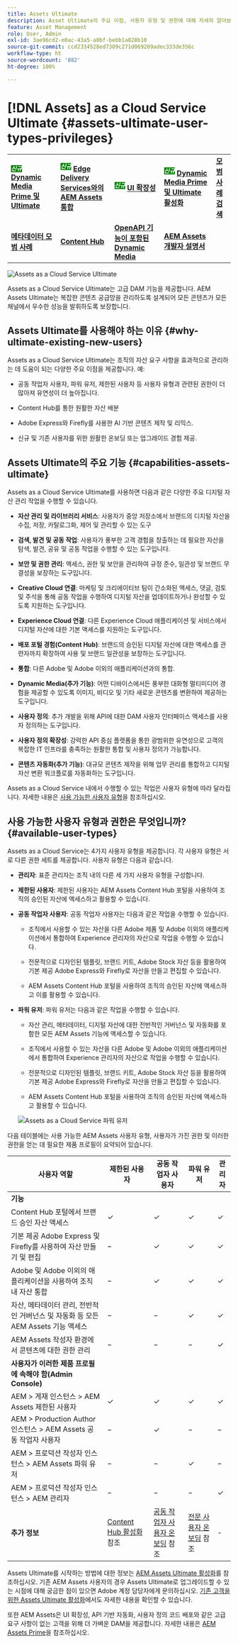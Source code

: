 ```yaml
---
title: Assets Ultimate
description: Asset Ultimate의 주요 이점, 사용자 유형 및 권한에 대해 자세히 알아보십시오.
feature: Asset Management
role: User, Admin
exl-id: 3ae96cd2-e0ac-43a5-a0bf-bebb1a028b10
source-git-commit: ccd2334528ed7309c271d069209adec333de356c
workflow-type: ht
source-wordcount: '882'
ht-degree: 100%

---
```


# [!DNL Assets] as a Cloud Service Ultimate {#assets-ultimate-user-types-privileges}

<table>
    <tr>
        <td>
            <sup style= "background-color:#008000; color:#FFFFFF; font-weight:bold"><i>신규</i></sup> <a href="/help/assets/dynamic-media/dm-prime-ultimate.md"><b>Dynamic Media Prime 및 Ultimate</b></a>
        </td>
        <td>
            <sup style= "background-color:#008000; color:#FFFFFF; font-weight:bold"><i>신규</i></sup> <a href="/help/assets/integrate-aem-assets-edge-delivery-services.md"><b>Edge Delivery Services와의 AEM Assets 통합</b></a>
        </td>
        <td>
            <sup style= "background-color:#008000; color:#FFFFFF; font-weight:bold"><i>신규</i></sup> <a href="/help/assets/aem-assets-view-ui-extensibility.md"><b>UI 확장성</b></a>
        </td>
          <td>
            <sup style= "background-color:#008000; color:#FFFFFF; font-weight:bold"><i>신규</i></sup> <a href="/help/assets/dynamic-media/enable-dynamic-media-prime-and-ultimate.md"><b>Dynamic Media Prime 및 Ultimate 활성화</b></a>
        </td>
        <td>
            <a href="/help/assets/search-best-practices.md"><b>모범 사례 검색</b></a>
        </td>
    </tr>
    <tr>
        <td>
            <a href="/help/assets/metadata-best-practices.md"><b>메타데이터 모범 사례</b></a>
        </td>
        <td>
            <a href="/help/assets/product-overview.md"><b>Content Hub</b></a>
        </td>
        <td>
            <a href="/help/assets/dynamic-media-open-apis-overview.md"><b>OpenAPI 기능이 포함된 Dynamic Media</b></a>
        </td>
        <td>
            <a href="https://developer.adobe.com/experience-cloud/experience-manager-apis/"><b>AEM Assets 개발자 설명서</b></a>
        </td>
    </tr>
</table>

![Assets as a Cloud Service Ultimate](/help/assets/assets/aem-assets-ultimate-banner.png)

Assets as a Cloud Service Ultimate는 고급 DAM 기능을 제공합니다. AEM Assets Ultimate는 복잡한 콘텐츠 공급망을 관리하도록 설계되어 모든 콘텐츠가 모든 채널에서 우수한 성능을 발휘하도록 보장합니다.

## Assets Ultimate를 사용해야 하는 이유 {#why-ultimate-existing-new-users}

Assets as a Cloud Service Ultimate는 조직의 자산 요구 사항을 효과적으로 관리하는 데 도움이 되는 다양한 주요 이점을 제공합니다. 예:

* 공동 작업자 사용자, 파워 유저, 제한된 사용자 등 사용자 유형과 관련된 권한이 더 많아져 유연성이 더 높아집니다.

* Content Hub를 통한 원활한 자산 배분

* Adobe Express와 Firefly를 사용한 AI 기반 콘텐츠 제작 및 리믹스.

* 신규 및 기존 사용자를 위한 원활한 온보딩 또는 업그레이드 경험 제공.

## Assets Ultimate의 주요 기능 {#capabilities-assets-ultimate}

Assets as a Cloud Service Ultimate를 사용하면 다음과 같은 다양한 주요 디지털 자산 관리 작업을 수행할 수 있습니다.

* **자산 관리 및 라이브러리 서비스**&#x200B;: 사용자가 중앙 저장소에서 브랜드의 디지털 자산을 수집, 저장, 카탈로그화, 제어 및 관리할 수 있는 도구

* **검색, 발견 및 공동 작업**: 사용자가 풍부한 고객 경험을 창출하는 데 필요한 자산을 탐색, 발견, 공유 및 공동 작업을 수행할 수 있는 도구입니다.

* **보안 및 권한 관리**: 액세스, 권한 및 보안을 관리하여 규정 준수, 일관성 및 브랜드 무결성을 보장하는 도구입니다.

* **Creative Cloud 연결**: 마케팅 및 크리에이티브 팀이 간소화된 액세스, 댓글, 검토 및 주석을 통해 공동 작업을 수행하여 디지털 자산을 업데이트하거나 완성할 수 있도록 지원하는 도구입니다.

* **Experience Cloud 연결**: 다른 Experience Cloud 애플리케이션 및 서비스에서 디지털 자산에 대한 기본 액세스를 지원하는 도구입니다.

* **배포 포털 경험(Content Hub)**: 브랜드의 승인된 디지털 자산에 대한 액세스를 관련자까지 확장하여 사용 및 브랜드 일관성을 보장하는 도구입니다.

* **통합**: 다른 Adobe 및 Adobe 이외의 애플리케이션과의 통합.

* **Dynamic Media(추가 기능)**: 어떤 디바이스에서든 풍부한 대화형 멀티미디어 경험을 제공할 수 있도록 이미지, 비디오 및 기타 새로운 콘텐츠를 변환하여 제공하는 도구입니다.

* **사용자 정의**: 추가 개발을 위해 API에 대한 DAM 사용자 인터페이스 액세스를 사용자 정의하는 도구입니다.

* **사용자 정의 확장성**: 강력한 API 중심 플랫폼을 통한 광범위한 유연성으로 고객의 복잡한 IT 인프라를 충족하는 원활한 통합 및 사용자 정의가 가능합니다.

* **콘텐츠 자동화(추가 기능)**: 대규모 콘텐츠 제작을 위해 업무 관리를 통합하고 디지털 자산 변환 워크플로를 자동화하는 도구입니다.

Assets as a Cloud Service 내에서 수행할 수 있는 작업은 사용자 유형에 따라 달라집니다. 자세한 내용은 [사용 가능한 사용자 유형](#available-user-types)을 참조하십시오.


## 사용 가능한 사용자 유형과 권한은 무엇입니까? {#available-user-types}

Assets as a Cloud Service는 4가지 사용자 유형을 제공합니다. 각 사용자 유형은 서로 다른 권한 세트를 제공합니다. 사용자 유형은 다음과 같습니다.

* **관리자**: 표준 관리자는 조직 내의 다른 세 가지 사용자 유형을 구성합니다.

* **제한된 사용자**: 제한된 사용자는 AEM Assets Content Hub 포털을 사용하여 조직의 승인된 자산에 액세스하고 활용할 수 있습니다.

* **공동 작업자 사용자**: 공동 작업자 사용자는 다음과 같은 작업을 수행할 수 있습니다.

   * 조직에서 사용할 수 있는 자산을 다른 Adobe 제품 및 Adobe 이외의 애플리케이션에서 통합하여 Experience 관리자의 자산으로 작업을 수행할 수 있습니다.

   * 전문적으로 디자인된 템플릿, 브랜드 키트, Adobe Stock 자산 등을 활용하여 기본 제공 Adobe Express와 Firefly로 자산을 만들고 편집할 수 있습니다.

   * AEM Assets Content Hub 포털을 사용하여 조직의 승인된 자산에 액세스하고 이를 활용할 수 있습니다.

* **파워 유저**: 파워 유저는 다음과 같은 작업을 수행할 수 있습니다.

   * 자산 관리, 메타데이터, 디지털 자산에 대한 전반적인 거버넌스 및 자동화를 포함한 모든 AEM Assets 기능에 액세스할 수 있습니다.

   * 조직에서 사용할 수 있는 자산을 다른 Adobe 및 Adobe 이외의 애플리케이션에서 통합하여 Experience 관리자의 자산으로 작업을 수행할 수 있습니다.

   * 전문적으로 디자인된 템플릿, 브랜드 키트, Adobe Stock 자산 등을 활용하여 기본 제공 Adobe Express와 Firefly로 자산을 만들고 편집할 수 있습니다.

   * AEM Assets Content Hub 포털을 사용하여 조직의 승인된 자산에 액세스하고 활용할 수 있습니다.

  ![Assets as a Cloud Service 파워 유저](/help/assets/assets/assets-cs-power-users.png)

다음 테이블에는 사용 가능한 AEM Assets 사용자 유형, 사용자가 가진 권한 및 이러한 권한을 얻는 데 필요한 제품 프로필이 요약되어 있습니다.


| 사용자 역할 | 제한된 사용자 | 공동 작업자 사용자 | 파워 유저 | 관리자 |
|---------------|----------|----------|-------------------------|---|
| **기능** |
| Content Hub 포털에서 브랜드 승인 자산 액세스 | ✓ | ✓ | ✓ | ✓ |
| 기본 제공 Adobe Express 및 Firefly를 사용하여 자산 만들기 및 편집 | − | ✓ | ✓ | ✓ |
| Adobe 및 Adobe 이외의 애플리케이션을 사용하여 조직 내 자산 통합 | − | ✓ | ✓ | ✓ |
| 자산, 메타데이터 관리, 전반적인 거버넌스 및 자동화 등 모든 AEM Assets 기능 액세스 | − | − | ✓ | ✓ |
| AEM Assets 작성자 환경에서 콘텐츠에 대한 권한 관리 | − | − | − | ✓ |
| **사용자가 이러한 제품 프로필에 속해야 함(Admin Console)** |
| AEM > 게재 인스턴스 > AEM Assets 제한된 사용자 | ✓ | ✓ | ✓ | ✓ |
| AEM > Production Author 인스턴스 > AEM Assets 공동 작업자 사용자 | − | ✓ | − | − |
| AEM > 프로덕션 작성자 인스턴스 > AEM Assets 파워 유저 | − | − | ✓ | − |
| AEM > 프로덕션 작성자 인스턴스 > AEM 관리자 | − | − | − | ✓ |
| **추가 정보** | [Content Hub 활성화](/help/assets/enable-assets-ultimate.md##enable-assets-ultimate-new-users) 참조 | [공동 작업자 사용자 온보딩](/help/assets/enable-assets-ultimate.md#onboard-collaborator-users) 참조 | [전문 사용자 온보딩](/help/assets/enable-assets-ultimate.md#onboard-power-users) 참조 | - |

Assets Ultimate를 시작하는 방법에 대한 정보는 [AEM Assets Ultimate 활성화](/help/assets/enable-assets-ultimate.md)를 참조하십시오. 기존 AEM Assets 사용자의 경우 Assets Ultimate로 업그레이드할 수 있는 시점에 대해 궁금한 점이 있으면 Adobe 계정 담당자에게 문의하십시오. [기존 고객을 위한 Assets Ultimate 활성화](/help/assets/enable-assets-ultimate.md#enable-assets-ultimate-existing-customers)에서도 자세한 내용을 확인할 수 있습니다.

또한 AEM Assets은 UI 확장성, API 기반 자동화, 사용자 정의 코드 배포와 같은 고급 요구 사항이 없는 고객을 위해 더 가벼운 DAM을 제공합니다. 자세한 내용은 [AEM Assets Prime](/help/assets/assets-prime.md)을 참조하십시오.
